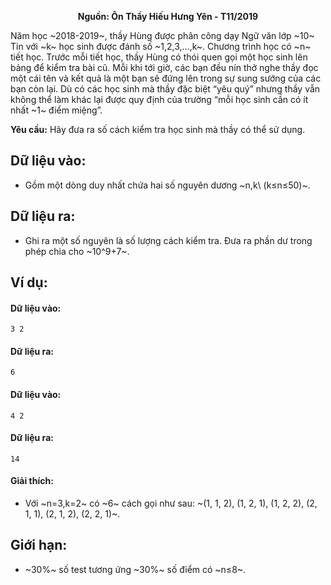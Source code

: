 **<center>Nguồn: Ôn Thầy Hiếu Hưng Yên - T11/2019</center>**

Năm học ~2018-2019~, thầy Hùng được phân công dạy Ngữ văn lớp ~10~ Tin với ~k~ học sinh được đánh số ~1,2,3,…,k~. Chương trình học có ~n~ tiết học. Trước mỗi tiết học, thầy Hùng có thói quen gọi một học sinh lên bảng để kiểm tra bài cũ. Mỗi khi tới giờ, các bạn đều nín thở nghe thầy đọc một cái tên và kết quả là một bạn sẽ đứng lên trong sự sung sướng của các bạn còn lại. Dù có các học sinh mà thầy đặc biệt “yêu quý” nhưng thầy vẫn không thể làm khác lại được quy định của trường “mỗi học sinh cần có ít nhất ~1~ điểm miệng”.

**Yêu cầu:** Hãy đưa ra số cách kiểm tra học sinh mà thầy có thể sử dụng.

## Dữ liệu vào:
- Gồm một dòng duy nhất chứa hai số nguyên dương ~n,k\ (k≤n≤50)~.

## Dữ liệu ra:
- Ghi ra một số nguyên là số lượng cách kiểm tra. Đưa ra phần dư trong phép chia cho ~10^9+7~.

## Ví dụ:
#### Dữ liệu vào:
```
3 2
```

#### Dữ liệu ra:
```
6
```

#### Dữ liệu vào:
```
4 2
```

#### Dữ liệu ra:
```
14
```

#### Giải thích:
- Với ~n=3,k=2~ có ~6~ cách gọi như sau: ~(1, 1, 2), (1, 2, 1), (1, 2, 2), (2, 1, 1), (2, 1, 2), (2, 2, 1)~.

## Giới hạn:
- ~30\%~ số test tương ứng ~30\%~ số điểm có ~n≤8~.